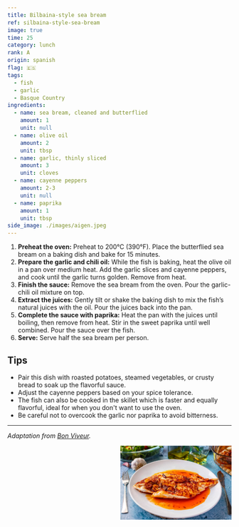 ```yaml
---
title: Bilbaina-style sea bream
ref: silbaina-style-sea-bream
image: true
time: 25
category: lunch
rank: A
origin: spanish
flag: 🇪🇸
tags:
  - fish
  - garlic
  - Basque Country
ingredients:
  - name: sea bream, cleaned and butterflied
    amount: 1
    unit: null
  - name: olive oil
    amount: 2
    unit: tbsp
  - name: garlic, thinly sliced
    amount: 3
    unit: cloves
  - name: cayenne peppers
    amount: 2-3
    unit: null
  - name: paprika
    amount: 1
    unit: tbsp
side_image: ./images/aigen.jpeg
---
```


1. **Preheat the oven:** Preheat to 200°C (390°F). Place the butterflied sea bream on a baking dish and bake for 15 minutes.
2. **Prepare the garlic and chili oil:** While the fish is baking, heat the olive oil in a pan over medium heat. Add the garlic slices and cayenne peppers, and cook until the garlic turns golden. Remove from heat.
3. **Finish the sauce:** Remove the sea bream from the oven. Pour the garlic-chili oil mixture on top.
4. **Extract the juices:** Gently tilt or shake the baking dish to mix the fish’s natural juices with the oil. Pour the juices back into the pan.
5. **Complete the sauce with paprika:** Heat the pan with the juices until boiling, then remove from heat. Stir in the sweet paprika until well combined. Pour the sauce over the fish.
6. **Serve:** Serve half the sea bream per person.

## Tips
- Pair this dish with roasted potatoes, steamed vegetables, or crusty bread to soak up the flavorful sauce.
- Adjust the cayenne peppers based on your spice tolerance.
- The fish can also be cooked in the skillet which is faster and equally flavorful, ideal for when you don't want to use the oven.
- Be careful not to overcook the garlic nor paprika to avoid bitterness.
  
---

_Adaptation from [Bon Viveur](https://www.bonviveur.es/recetas/dorada-a-la-bilbaina)._

<img src="images/bilbaina_style_sea_bream.png" style="width:250px; float:right;"/>